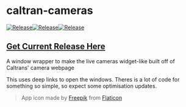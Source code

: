 


# caltran-cameras
[![Release](https://github.com/child-duckling/cal-cams/actions/workflows/Release.yml/badge.svg?event=release)](https://github.com/child-duckling/cal-cams/actions/workflows/Release.yml)[![Release](https://github.com/child-duckling/cal-cams/actions/workflows/Release.yml/badge.svg?event=push)](https://github.com/child-duckling/cal-cams/actions/workflows/Release.yml)[![Release](https://github.com/child-duckling/cal-cams/actions/workflows/Release.yml/badge.svg?event=issues)](https://github.com/child-duckling/cal-cams/actions/workflows/Release.yml)
## [Get Current Release Here](https://github.com/child-duckling/caltran-cameras)
A window wrapper to make the live cameras widget-like built off of Caltrans' camera webpage

This uses deep links to open the windows. Theres is a lot of code for something so simple, so expect some optimisation updates.


> App icon made by [Freepik](https://www.freepik.com) from [Flaticon](www.flaticon.com)